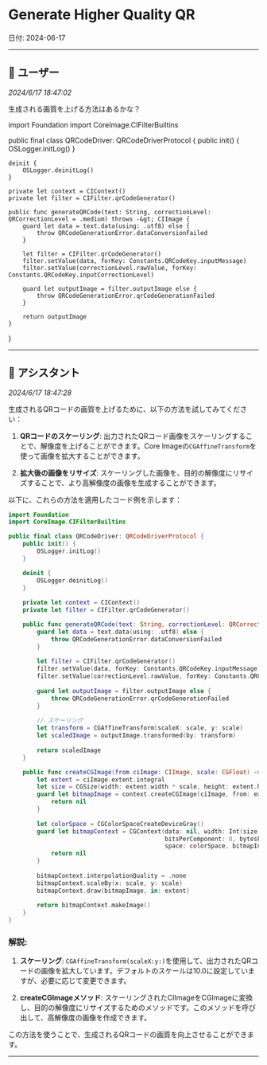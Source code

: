 # Generate Higher Quality QR

日付: 2024-06-17

---

## 👤 ユーザー
*2024/6/17 18:47:02*

生成される画質を上げる方法はあるかな？

import Foundation
import CoreImage.CIFilterBuiltins

public final class QRCodeDriver: QRCodeDriverProtocol {
    public init() {
        OSLogger.initLog()
    }

    deinit {
        OSLogger.deinitLog()
    }
    
    private let context = CIContext()
    private let filter = CIFilter.qrCodeGenerator()

    public func generateQRCode(text: String, correctionLevel: QRCorrectionLevel = .medium) throws -&gt; CIImage {
        guard let data = text.data(using: .utf8) else {
            throw QRCodeGenerationError.dataConversionFailed
        }
        
        let filter = CIFilter.qrCodeGenerator()
        filter.setValue(data, forKey: Constants.QRCodeKey.inputMessage)
        filter.setValue(correctionLevel.rawValue, forKey: Constants.QRCodeKey.inputCorrectionLevel)
        
        guard let outputImage = filter.outputImage else {
            throw QRCodeGenerationError.qrCodeGenerationFailed
        }
        
        return outputImage
    }
}

---

## 🤖 アシスタント
*2024/6/17 18:47:28*

生成されるQRコードの画質を上げるために、以下の方法を試してみてください：

1. **QRコードのスケーリング**:
   出力されたQRコード画像をスケーリングすることで、解像度を上げることができます。Core Imageの`CGAffineTransform`を使って画像を拡大することができます。

2. **拡大後の画像をリサイズ**:
   スケーリングした画像を、目的の解像度にリサイズすることで、より高解像度の画像を生成することができます。

以下に、これらの方法を適用したコード例を示します：

```swift
import Foundation
import CoreImage.CIFilterBuiltins

public final class QRCodeDriver: QRCodeDriverProtocol {
    public init() {
        OSLogger.initLog()
    }

    deinit {
        OSLogger.deinitLog()
    }
    
    private let context = CIContext()
    private let filter = CIFilter.qrCodeGenerator()

    public func generateQRCode(text: String, correctionLevel: QRCorrectionLevel = .medium, scale: CGFloat = 10.0) throws -> CIImage {
        guard let data = text.data(using: .utf8) else {
            throw QRCodeGenerationError.dataConversionFailed
        }
        
        let filter = CIFilter.qrCodeGenerator()
        filter.setValue(data, forKey: Constants.QRCodeKey.inputMessage)
        filter.setValue(correctionLevel.rawValue, forKey: Constants.QRCodeKey.inputCorrectionLevel)
        
        guard let outputImage = filter.outputImage else {
            throw QRCodeGenerationError.qrCodeGenerationFailed
        }
        
        // スケーリング
        let transform = CGAffineTransform(scaleX: scale, y: scale)
        let scaledImage = outputImage.transformed(by: transform)
        
        return scaledImage
    }

    public func createCGImage(from ciImage: CIImage, scale: CGFloat) -> CGImage? {
        let extent = ciImage.extent.integral
        let size = CGSize(width: extent.width * scale, height: extent.height * scale)
        guard let bitmapImage = context.createCGImage(ciImage, from: extent) else {
            return nil
        }
        
        let colorSpace = CGColorSpaceCreateDeviceGray()
        guard let bitmapContext = CGContext(data: nil, width: Int(size.width), height: Int(size.height),
                                            bitsPerComponent: 8, bytesPerRow: 0,
                                            space: colorSpace, bitmapInfo: CGImageAlphaInfo.none.rawValue) else {
            return nil
        }
        
        bitmapContext.interpolationQuality = .none
        bitmapContext.scaleBy(x: scale, y: scale)
        bitmapContext.draw(bitmapImage, in: extent)
        
        return bitmapContext.makeImage()
    }
}
```

### 解説:
1. **スケーリング**:
   `CGAffineTransform(scaleX:y:)`を使用して、出力されたQRコードの画像を拡大しています。デフォルトのスケールは10.0に設定していますが、必要に応じて変更できます。

2. **createCGImageメソッド**:
   スケーリングされたCIImageをCGImageに変換し、目的の解像度にリサイズするためのメソッドです。このメソッドを呼び出して、高解像度の画像を作成できます。

この方法を使うことで、生成されるQRコードの画質を向上させることができます。

---
